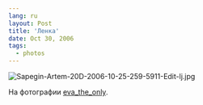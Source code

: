 ```yaml
---
lang: ru
layout: Post
title: 'Ленка'
date: Oct 30, 2006
tags:
  - photos
---
```


![Sapegin-Artem-20D-2006-10-25-259-5911-Edit-lj.jpg](upload://Sapegin-Artem-20D-2006-10-25-259-5911-Edit-lj.jpg)

На фотографии [eva_the_only](http://eva-the-only.livejournal.com/).
